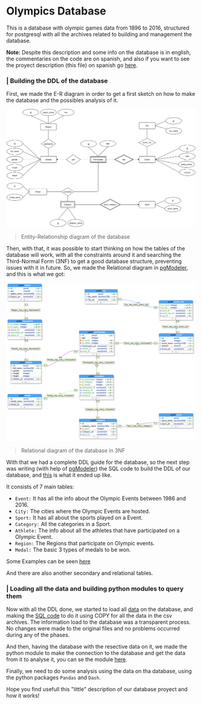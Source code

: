 # Olympics Database
This is a database with olympic games data from 1896 to 2016, structured for postgresql with all the archives related to building and management the database.

**Note:** Despite this description and some info on the database is in english, the commentaries on the code are on spanish, and also if you want to see the proyect description (this file) on spanish go [here](https://github.com/Feligx/Olympics-Database/blob/main/README_%5BES%5D.md).

### | Building the DDL of the database

First, we made the E-R diagram in order to get a first sketch on how to make the database and the possibles analysis of it.

![E-R Diagram](https://github.com/Feligx/Olympics-Database/blob/main/Diagrams/Modelo_Base_de_Datos_Olimpicos_3.png)
> Entity-Relationship diagram of the database
 
 Then, with that, it was possible to start thinking on how the tables of the database will work, with all the constraints around it and searching the Third-Normal Form (3NF) to get a good database structure, preventing issues with it in future. So, we made the Relational diagram in [pgModeler](https://pgmodeler.io), and this is what we got:
 
 ![Relational Diagram](https://github.com/Feligx/Olympics-Database/blob/main/Diagrams/OlympicsR.png)
 >Relational diagram of the database in 3NF
 
 With that we had a complete DDL guide for the database, so the next step was writing (with help of [pgModeler](https://pgmodeler.io)) the SQL code to build the DDL of our database, and [this](https://github.com/Feligx/Olympics-Database/blob/main/relational_olympics.sql) is what it ended up like.
 
 It consists of 7 main tables:
 * `Event:` It has all the info about the Olympic Events between 1986 and 2016.
 * `City:` The cities where the Olympic Events are hosted.
 * `Sport:` It has all about the sports played on a Event.
 * `Category:` All the categories in a Sport.
 * `Athlete:` The info about all the athletes that have participated on a Olympic Event.
 * `Region:` The Regions that participate on Olympic events.
 * `Medal:` The basic 3 types of medals to be won.

Some Examples can be seen [here](https://github.com/Feligx/Olympics-Database/blob/main/tab_examples.md)

And there are also another secondary and relational tables.

### | Loading all the data and building python modules to query them

Now with all the DDL done, we started to load all [data](https://github.com/Feligx/Olympics-Database/tree/main/Data) on the database, and making the [SQL code](https://github.com/Feligx/Olympics-Database/blob/main/remaining_inserts.sql) to do it using COPY for all the data in the csv archives. 
The information load to the database was a transparent process. No changes were made to the original files and no problems occurred during any of the phases.


And then, having the database with the resective data on it, we made the python module to make the connection to the database and get the data from it to analyse it, you can se the module [here](https://github.com/Feligx/Olympics-Database/blob/main/conexion_olympics.py).

Finally, we need to do some analysis using the data on tha database, using the python packages `Pandas` and `Dash`.

Hope you find usefull this "little" description of our database proyect and how it works!

